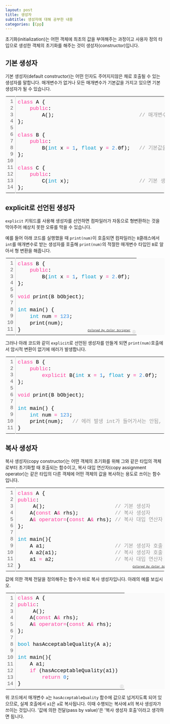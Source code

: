 ```yaml
---
layout: post
title: 생성자
subtitle: 생성자에 대해 공부한 내용
categories: [Cpp]
---
```

<p>초기화(initialization)는 어떤 객체에 최초의 값을 부여해주는 과정이고 사용자 정의 타입으로 생성한 객체의 초기화를 해주는 것이 생성자(constructor)입니다.</p>
                        
<h2 class="section-heading">기본 생성자</h2>
<p>기본 생성자(default constructor)는 어떤 인자도 주어지지않은 채로 호출될 수 있는 생성자를 말합니다. 매개변수가 없거나 모든 매개변수가 기본값을 가지고 있으면 기본 생성자가 될 수 있습니다.</p>
<div class="colorscripter-code" style="color:#010101;font-family:Consolas, 'Liberation Mono', Menlo, Courier, monospace !important; position:relative !important;overflow:auto"><table class="colorscripter-code-table" style="margin:0;padding:0;border:none;background-color:#fafafa;border-radius:4px;" cellspacing="0" cellpadding="0"><tr><td style="padding:6px;border-right:2px solid #e5e5e5"><div style="margin:0;padding:0;word-break:normal;text-align:right;color:#666;font-family:Consolas, 'Liberation Mono', Menlo, Courier, monospace !important;line-height:130%"><div style="line-height:130%">1</div><div style="line-height:130%">2</div><div style="line-height:130%">3</div><div style="line-height:130%">4</div><div style="line-height:130%">5</div><div style="line-height:130%">6</div><div style="line-height:130%">7</div><div style="line-height:130%">8</div><div style="line-height:130%">9</div><div style="line-height:130%">10</div><div style="line-height:130%">11</div><div style="line-height:130%">12</div><div style="line-height:130%">13</div><div style="line-height:130%">14</div></div></td><td style="padding:6px 0;text-align:left"><div style="margin:0;padding:0;color:#010101;font-family:Consolas, 'Liberation Mono', Menlo, Courier, monospace !important;line-height:130%"><div style="padding:0 6px; white-space:pre; line-height:130%"><span style="color:#ff3399">class</span>&nbsp;A&nbsp;{</div><div style="padding:0 6px; white-space:pre; line-height:130%">&nbsp;&nbsp;&nbsp;&nbsp;<span style="color:#ff3399">public</span>:</div><div style="padding:0 6px; white-space:pre; line-height:130%">&nbsp;&nbsp;&nbsp;&nbsp;&nbsp;&nbsp;&nbsp;&nbsp;A();&nbsp;&nbsp;&nbsp;&nbsp;&nbsp;&nbsp;&nbsp;&nbsp;&nbsp;&nbsp;&nbsp;&nbsp;&nbsp;&nbsp;&nbsp;&nbsp;&nbsp;&nbsp;&nbsp;&nbsp;&nbsp;&nbsp;&nbsp;&nbsp;&nbsp;&nbsp;&nbsp;&nbsp;<span style="color:#999999">//&nbsp;매개변수가&nbsp;없는&nbsp;기본&nbsp;생성자</span></div><div style="padding:0 6px; white-space:pre; line-height:130%">};</div><div style="padding:0 6px; white-space:pre; line-height:130%">&nbsp;</div><div style="padding:0 6px; white-space:pre; line-height:130%"><span style="color:#ff3399">class</span>&nbsp;B&nbsp;{</div><div style="padding:0 6px; white-space:pre; line-height:130%">&nbsp;&nbsp;&nbsp;&nbsp;<span style="color:#ff3399">public</span>:</div><div style="padding:0 6px; white-space:pre; line-height:130%">&nbsp;&nbsp;&nbsp;&nbsp;&nbsp;&nbsp;&nbsp;&nbsp;B(<span style="color:#0099cc">int</span>&nbsp;x&nbsp;<span style="color:#039C43"></span><span style="color:#ff3399">=</span>&nbsp;<span style="color:#308ce5">1</span>,&nbsp;<span style="color:#0099cc">float</span>&nbsp;y&nbsp;<span style="color:#039C43"></span><span style="color:#ff3399">=</span>&nbsp;<span style="color:#308ce5">2.</span>0f);&nbsp;&nbsp;&nbsp;<span style="color:#999999">//&nbsp;기본값을&nbsp;갖고&nbsp;있는&nbsp;기본&nbsp;생성자</span></div><div style="padding:0 6px; white-space:pre; line-height:130%">};</div><div style="padding:0 6px; white-space:pre; line-height:130%">&nbsp;</div><div style="padding:0 6px; white-space:pre; line-height:130%"><span style="color:#ff3399">class</span>&nbsp;C&nbsp;{</div><div style="padding:0 6px; white-space:pre; line-height:130%">&nbsp;&nbsp;&nbsp;&nbsp;<span style="color:#ff3399">public</span>:</div><div style="padding:0 6px; white-space:pre; line-height:130%">&nbsp;&nbsp;&nbsp;&nbsp;&nbsp;&nbsp;&nbsp;&nbsp;C(<span style="color:#0099cc">int</span>&nbsp;x);&nbsp;&nbsp;&nbsp;&nbsp;&nbsp;&nbsp;&nbsp;&nbsp;&nbsp;&nbsp;&nbsp;&nbsp;&nbsp;&nbsp;&nbsp;&nbsp;&nbsp;&nbsp;&nbsp;&nbsp;&nbsp;&nbsp;&nbsp;<span style="color:#999999">//&nbsp;기본&nbsp;생성자가&nbsp;아님</span></div><div style="padding:0 6px; white-space:pre; line-height:130%">};</div></div><div style="text-align:right;margin-top:-13px;margin-right:5px;font-size:9px;font-style:italic"><a href="http://colorscripter.com/info#e" target="_blank" style="color:#e5e5e5text-decoration:none">Colored by Color Scripter</a></div></td><td style="vertical-align:bottom;padding:0 2px 4px 0"><a href="http://colorscripter.com/info#e" target="_blank" style="text-decoration:none;color:white"><span style="font-size:9px;word-break:normal;background-color:#e5e5e5;color:white;border-radius:10px;padding:1px">cs</span></a></td></tr></table></div>                        

<h2 class="section-heading">explicit로 선언된 생성자</h2>
<p><code>explicit</code> 키워드를 사용해 생성자를 선언하면 컴파일러가 자동으로 형변환하는 것을 막아주어 예상치 못한 오류를 막을 수 있습니다.</p>
<p>예를 들어 아래 코드를 실행했을 때 <code>print(num)</code>이 호출되면 컴파일러는 <code>B</code>클래스에서 <code>int</code>를 매개변수로 받는 생성자를 호출해 <code>print(num)</code>의 적절한 매개변수 타입인 <code>B</code>로 알아서 형 변환을 해줍니다.</p>
<div class="colorscripter-code" style="color:#010101;font-family:Consolas, 'Liberation Mono', Menlo, Courier, monospace !important; position:relative !important;overflow:auto"><table class="colorscripter-code-table" style="margin:0;padding:0;border:none;background-color:#fafafa;border-radius:4px;" cellspacing="0" cellpadding="0"><tr><td style="padding:6px;border-right:2px solid #e5e5e5"><div style="margin:0;padding:0;word-break:normal;text-align:right;color:#666;font-family:Consolas, 'Liberation Mono', Menlo, Courier, monospace !important;line-height:130%"><div style="line-height:130%">1</div><div style="line-height:130%">2</div><div style="line-height:130%">3</div><div style="line-height:130%">4</div><div style="line-height:130%">5</div><div style="line-height:130%">6</div><div style="line-height:130%">7</div><div style="line-height:130%">8</div><div style="line-height:130%">9</div><div style="line-height:130%">10</div><div style="line-height:130%">11</div></div></td><td style="padding:6px 0;text-align:left"><div style="margin:0;padding:0;color:#010101;font-family:Consolas, 'Liberation Mono', Menlo, Courier, monospace !important;line-height:130%"><div style="padding:0 6px; white-space:pre; line-height:130%"><span style="color:#ff3399">class</span>&nbsp;B&nbsp;{</div><div style="padding:0 6px; white-space:pre; line-height:130%">&nbsp;&nbsp;&nbsp;&nbsp;<span style="color:#ff3399">public</span>:</div><div style="padding:0 6px; white-space:pre; line-height:130%">&nbsp;&nbsp;&nbsp;&nbsp;&nbsp;&nbsp;&nbsp;&nbsp;B(<span style="color:#0099cc">int</span>&nbsp;x&nbsp;<span style="color:#039C43"></span><span style="color:#ff3399">=</span>&nbsp;<span style="color:#308ce5">1</span>,&nbsp;<span style="color:#0099cc">float</span>&nbsp;y&nbsp;<span style="color:#039C43"></span><span style="color:#ff3399">=</span>&nbsp;<span style="color:#308ce5">2.</span>0f);</div><div style="padding:0 6px; white-space:pre; line-height:130%">};</div><div style="padding:0 6px; white-space:pre; line-height:130%">&nbsp;</div><div style="padding:0 6px; white-space:pre; line-height:130%"><span style="color:#ff3399">void</span>&nbsp;print(B&nbsp;bObject);</div><div style="padding:0 6px; white-space:pre; line-height:130%">&nbsp;</div><div style="padding:0 6px; white-space:pre; line-height:130%"><span style="color:#0099cc">int</span>&nbsp;main()&nbsp;{</div><div style="padding:0 6px; white-space:pre; line-height:130%">&nbsp;&nbsp;&nbsp;&nbsp;<span style="color:#0099cc">int</span>&nbsp;num&nbsp;<span style="color:#039C43"></span><span style="color:#ff3399">=</span>&nbsp;<span style="color:#308ce5">123</span>;</div><div style="padding:0 6px; white-space:pre; line-height:130%">&nbsp;&nbsp;&nbsp;&nbsp;print(num);</div><div style="padding:0 6px; white-space:pre; line-height:130%">}</div></div><div style="text-align:right;margin-top:-13px;margin-right:5px;font-size:9px;font-style:italic"><a href="http://colorscripter.com/info#e" target="_blank" style="color:#e5e5e5text-decoration:none">Colored by Color Scripter</a></div></td><td style="vertical-align:bottom;padding:0 2px 4px 0"><a href="http://colorscripter.com/info#e" target="_blank" style="text-decoration:none;color:white"><span style="font-size:9px;word-break:normal;background-color:#e5e5e5;color:white;border-radius:10px;padding:1px">cs</span></a></td></tr></table></div>
<p>그러나 아래 코드와 같이 <code>explicit</code>로 선언된 생성자를 만들게 되면 <code>print(num)</code>호출에서 암시적 변환이 없기에 에러가 발생합니다.</p>
<div class="colorscripter-code" style="color:#010101;font-family:Consolas, 'Liberation Mono', Menlo, Courier, monospace !important; position:relative !important;overflow:auto"><table class="colorscripter-code-table" style="margin:0;padding:0;border:none;background-color:#fafafa;border-radius:4px;" cellspacing="0" cellpadding="0"><tr><td style="padding:6px;border-right:2px solid #e5e5e5"><div style="margin:0;padding:0;word-break:normal;text-align:right;color:#666;font-family:Consolas, 'Liberation Mono', Menlo, Courier, monospace !important;line-height:130%"><div style="line-height:130%">1</div><div style="line-height:130%">2</div><div style="line-height:130%">3</div><div style="line-height:130%">4</div><div style="line-height:130%">5</div><div style="line-height:130%">6</div><div style="line-height:130%">7</div><div style="line-height:130%">8</div><div style="line-height:130%">9</div><div style="line-height:130%">10</div><div style="line-height:130%">11</div></div></td><td style="padding:6px 0;text-align:left"><div style="margin:0;padding:0;color:#010101;font-family:Consolas, 'Liberation Mono', Menlo, Courier, monospace !important;line-height:130%"><div style="padding:0 6px; white-space:pre; line-height:130%"><span style="color:#ff3399">class</span>&nbsp;B&nbsp;{</div><div style="padding:0 6px; white-space:pre; line-height:130%">&nbsp;&nbsp;&nbsp;&nbsp;<span style="color:#ff3399">public</span>:</div><div style="padding:0 6px; white-space:pre; line-height:130%">&nbsp;&nbsp;&nbsp;&nbsp;&nbsp;&nbsp;&nbsp;&nbsp;<span style="color:#ff3399">explicit</span>&nbsp;B(<span style="color:#0099cc">int</span>&nbsp;x&nbsp;<span style="color:#039C43"></span><span style="color:#ff3399">=</span>&nbsp;<span style="color:#308ce5">1</span>,&nbsp;<span style="color:#0099cc">float</span>&nbsp;y&nbsp;<span style="color:#039C43"></span><span style="color:#ff3399">=</span>&nbsp;<span style="color:#308ce5">2.</span>0f);</div><div style="padding:0 6px; white-space:pre; line-height:130%">};</div><div style="padding:0 6px; white-space:pre; line-height:130%">&nbsp;</div><div style="padding:0 6px; white-space:pre; line-height:130%"><span style="color:#ff3399">void</span>&nbsp;print(B&nbsp;bObject);</div><div style="padding:0 6px; white-space:pre; line-height:130%">&nbsp;</div><div style="padding:0 6px; white-space:pre; line-height:130%"><span style="color:#0099cc">int</span>&nbsp;main()&nbsp;{</div><div style="padding:0 6px; white-space:pre; line-height:130%">&nbsp;&nbsp;&nbsp;&nbsp;<span style="color:#0099cc">int</span>&nbsp;num&nbsp;<span style="color:#039C43"></span><span style="color:#ff3399">=</span>&nbsp;<span style="color:#308ce5">123</span>;</div><div style="padding:0 6px; white-space:pre; line-height:130%">&nbsp;&nbsp;&nbsp;&nbsp;print(num);&nbsp;&nbsp;&nbsp;<span style="color:#999999">//&nbsp;에러&nbsp;발생&nbsp;int가&nbsp;들어가서는&nbsp;안됨,&nbsp;암시적&nbsp;변환도&nbsp;존재하지&nbsp;않음</span></div><div style="padding:0 6px; white-space:pre; line-height:130%">}</div></div><div style="text-align:right;margin-top:-13px;margin-right:5px;font-size:9px;font-style:italic"><a href="http://colorscripter.com/info#e" target="_blank" style="color:#e5e5e5text-decoration:none">Colored by Color Scripter</a></div></td><td style="vertical-align:bottom;padding:0 2px 4px 0"><a href="http://colorscripter.com/info#e" target="_blank" style="text-decoration:none;color:white"><span style="font-size:9px;word-break:normal;background-color:#e5e5e5;color:white;border-radius:10px;padding:1px">cs</span></a></td></tr></table></div>

<h2 class="section-heading">복사 생성자</h2>
<p>복사 생성자(copy constructor)는 어떤 객체의 초기화를 위해 그와 같은 타입의 객체로부터 초기화할 때 호출되는 함수이고, 복사 대입 연산자(copy assignment operator)는 같은 타입의 다른 객체에 어떤 객체의 값을 복사하는 용도로 쓰이는 함수입니다.</p>
<div class="colorscripter-code" style="color:#010101;font-family:Consolas, 'Liberation Mono', Menlo, Courier, monospace !important; position:relative !important;overflow:auto"><table class="colorscripter-code-table" style="margin:0;padding:0;border:none;background-color:#fafafa;border-radius:4px;" cellspacing="0" cellpadding="0"><tr><td style="padding:6px;border-right:2px solid #e5e5e5"><div style="margin:0;padding:0;word-break:normal;text-align:right;color:#666;font-family:Consolas, 'Liberation Mono', Menlo, Courier, monospace !important;line-height:130%"><div style="line-height:130%">1</div><div style="line-height:130%">2</div><div style="line-height:130%">3</div><div style="line-height:130%">4</div><div style="line-height:130%">5</div><div style="line-height:130%">6</div><div style="line-height:130%">7</div><div style="line-height:130%">8</div><div style="line-height:130%">9</div><div style="line-height:130%">10</div><div style="line-height:130%">11</div><div style="line-height:130%">12</div></div></td><td style="padding:6px 0;text-align:left"><div style="margin:0;padding:0;color:#010101;font-family:Consolas, 'Liberation Mono', Menlo, Courier, monospace !important;line-height:130%"><div style="padding:0 6px; white-space:pre; line-height:130%"><span style="color:#ff3399">class</span>&nbsp;A&nbsp;{</div><div style="padding:0 6px; white-space:pre; line-height:130%"><span style="color:#ff3399">public</span>:</div><div style="padding:0 6px; white-space:pre; line-height:130%">&nbsp;&nbsp;&nbsp;&nbsp;&nbsp;A();&nbsp;&nbsp;&nbsp;&nbsp;&nbsp;&nbsp;&nbsp;&nbsp;&nbsp;&nbsp;&nbsp;&nbsp;&nbsp;&nbsp;&nbsp;&nbsp;&nbsp;&nbsp;&nbsp;&nbsp;&nbsp;&nbsp;&nbsp;<span style="color:#999999">//&nbsp;기본&nbsp;생성자</span></div><div style="padding:0 6px; white-space:pre; line-height:130%">&nbsp;&nbsp;&nbsp;&nbsp;A(<span style="color:#ff3399">const</span>&nbsp;A<span style="color:#039C43"></span><span style="color:#ff3399">&amp;</span>&nbsp;rhs);&nbsp;&nbsp;&nbsp;&nbsp;&nbsp;&nbsp;&nbsp;&nbsp;&nbsp;&nbsp;&nbsp;&nbsp;<span style="color:#999999">//&nbsp;복사&nbsp;생성자</span></div><div style="padding:0 6px; white-space:pre; line-height:130%">&nbsp;&nbsp;&nbsp;&nbsp;A<span style="color:#039C43"></span><span style="color:#ff3399">&amp;</span>&nbsp;<span style="color:#ff3399">operator</span><span style="color:#ff3399">=</span>(<span style="color:#ff3399">const</span>&nbsp;A<span style="color:#039C43"></span><span style="color:#ff3399">&amp;</span>&nbsp;rhs);&nbsp;<span style="color:#999999">//&nbsp;복사&nbsp;대입&nbsp;연산자&nbsp;&nbsp;&nbsp;&nbsp;</span></div><div style="padding:0 6px; white-space:pre; line-height:130%">};</div><div style="padding:0 6px; white-space:pre; line-height:130%">&nbsp;</div><div style="padding:0 6px; white-space:pre; line-height:130%"><span style="color:#0099cc">int</span>&nbsp;main(){</div><div style="padding:0 6px; white-space:pre; line-height:130%">&nbsp;&nbsp;&nbsp;&nbsp;A&nbsp;a1;&nbsp;&nbsp;&nbsp;&nbsp;&nbsp;&nbsp;&nbsp;&nbsp;&nbsp;&nbsp;&nbsp;&nbsp;&nbsp;&nbsp;&nbsp;&nbsp;&nbsp;&nbsp;&nbsp;&nbsp;&nbsp;&nbsp;&nbsp;<span style="color:#999999">//&nbsp;기본&nbsp;생성자&nbsp;호출</span></div><div style="padding:0 6px; white-space:pre; line-height:130%">&nbsp;&nbsp;&nbsp;&nbsp;A&nbsp;a2(a1);&nbsp;&nbsp;&nbsp;&nbsp;&nbsp;&nbsp;&nbsp;&nbsp;&nbsp;&nbsp;&nbsp;&nbsp;&nbsp;&nbsp;&nbsp;&nbsp;&nbsp;&nbsp;&nbsp;<span style="color:#999999">//&nbsp;복사&nbsp;생성자&nbsp;호출</span></div><div style="padding:0 6px; white-space:pre; line-height:130%">&nbsp;&nbsp;&nbsp;&nbsp;a1&nbsp;<span style="color:#039C43"></span><span style="color:#ff3399">=</span>&nbsp;a2;&nbsp;&nbsp;&nbsp;&nbsp;&nbsp;&nbsp;&nbsp;&nbsp;&nbsp;&nbsp;&nbsp;&nbsp;&nbsp;&nbsp;&nbsp;&nbsp;&nbsp;&nbsp;&nbsp;&nbsp;<span style="color:#999999">//&nbsp;복사&nbsp;대입&nbsp;연산자&nbsp;호출</span></div><div style="padding:0 6px; white-space:pre; line-height:130%">}</div></div><div style="text-align:right;margin-top:-13px;margin-right:5px;font-size:9px;font-style:italic"><a href="http://colorscripter.com/info#e" target="_blank" style="color:#e5e5e5text-decoration:none">Colored by Color Scripter</a></div></td><td style="vertical-align:bottom;padding:0 2px 4px 0"><a href="http://colorscripter.com/info#e" target="_blank" style="text-decoration:none;color:white"><span style="font-size:9px;word-break:normal;background-color:#e5e5e5;color:white;border-radius:10px;padding:1px">cs</span></a></td></tr></table></div>
<p>값에 의한 객체 전달을 정의해주는 함수가 바로 복사 생성자입니다. 아래의 예를 보십시오.</p>
<div class="colorscripter-code" style="color:#010101;font-family:Consolas, 'Liberation Mono', Menlo, Courier, monospace !important; position:relative !important;overflow:auto"><table class="colorscripter-code-table" style="margin:0;padding:0;border:none;background-color:#fafafa;border-radius:4px;" cellspacing="0" cellpadding="0"><tr><td style="padding:6px;border-right:2px solid #e5e5e5"><div style="margin:0;padding:0;word-break:normal;text-align:right;color:#666;font-family:Consolas, 'Liberation Mono', Menlo, Courier, monospace !important;line-height:130%"><div style="line-height:130%">1</div><div style="line-height:130%">2</div><div style="line-height:130%">3</div><div style="line-height:130%">4</div><div style="line-height:130%">5</div><div style="line-height:130%">6</div><div style="line-height:130%">7</div><div style="line-height:130%">8</div><div style="line-height:130%">9</div><div style="line-height:130%">10</div><div style="line-height:130%">11</div><div style="line-height:130%">12</div><div style="line-height:130%">13</div><div style="line-height:130%">14</div></div></td><td style="padding:6px 0;text-align:left"><div style="margin:0;padding:0;color:#010101;font-family:Consolas, 'Liberation Mono', Menlo, Courier, monospace !important;line-height:130%"><div style="padding:0 6px; white-space:pre; line-height:130%"><span style="color:#ff3399">class</span>&nbsp;A&nbsp;{</div><div style="padding:0 6px; white-space:pre; line-height:130%"><span style="color:#ff3399">public</span>:</div><div style="padding:0 6px; white-space:pre; line-height:130%">&nbsp;&nbsp;&nbsp;&nbsp;&nbsp;A();</div><div style="padding:0 6px; white-space:pre; line-height:130%">&nbsp;&nbsp;&nbsp;&nbsp;A(<span style="color:#ff3399">const</span>&nbsp;A<span style="color:#039C43"></span><span style="color:#ff3399">&amp;</span>&nbsp;rhs);</div><div style="padding:0 6px; white-space:pre; line-height:130%">&nbsp;&nbsp;&nbsp;&nbsp;A<span style="color:#039C43"></span><span style="color:#ff3399">&amp;</span>&nbsp;<span style="color:#ff3399">operator</span><span style="color:#ff3399">=</span>(<span style="color:#ff3399">const</span>&nbsp;A<span style="color:#039C43"></span><span style="color:#ff3399">&amp;</span>&nbsp;rhs);</div><div style="padding:0 6px; white-space:pre; line-height:130%">};</div><div style="padding:0 6px; white-space:pre; line-height:130%">&nbsp;</div><div style="padding:0 6px; white-space:pre; line-height:130%"><span style="color:#0099cc">bool</span>&nbsp;hasAcceptableQuality(A&nbsp;a);</div><div style="padding:0 6px; white-space:pre; line-height:130%">&nbsp;</div><div style="padding:0 6px; white-space:pre; line-height:130%"><span style="color:#0099cc">int</span>&nbsp;main(){</div><div style="padding:0 6px; white-space:pre; line-height:130%">&nbsp;&nbsp;&nbsp;&nbsp;A&nbsp;a1;</div><div style="padding:0 6px; white-space:pre; line-height:130%">&nbsp;&nbsp;&nbsp;&nbsp;<span style="color:#ff3399">if</span>&nbsp;(hasAcceptableQuality(a1))</div><div style="padding:0 6px; white-space:pre; line-height:130%">&nbsp;&nbsp;&nbsp;&nbsp;&nbsp;&nbsp;&nbsp;&nbsp;<span style="color:#ff3399">return</span>&nbsp;<span style="color:#308ce5">0</span>;</div><div style="padding:0 6px; white-space:pre; line-height:130%">}</div></div></td><td style="vertical-align:bottom;padding:0 2px 4px 0"><a href="http://colorscripter.com/info#e" target="_blank" style="text-decoration:none;color:white"><span style="font-size:9px;word-break:normal;background-color:#e5e5e5;color:white;border-radius:10px;padding:1px">cs</span></a></td></tr></table></div>
<p>위 코드에서 매개변수 <code>a</code>는 <code>hasAcceptableQuality</code> 함수에 값으로 넘겨지도록 되어 있으므로, 실제 호출에서 <code>a1</code>은 <code>a</code>로 복사됩니다. 이때 수행되는 복사에 <code>A</code>의 복사 생성자가 쓰이는 것입니다. '값에 의한 전달(pass by value)'은 '복사 생성자 호출'이라고 생각하면 됩니다.</p>
